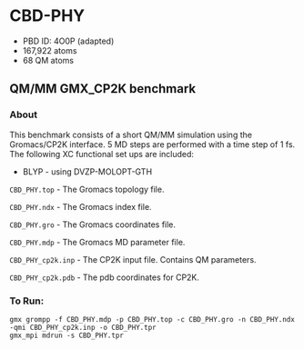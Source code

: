 # CBD-PHY

* PBD ID: 4O0P (adapted)
* 167,922 atoms
* 68 QM atoms

## QM/MM GMX_CP2K benchmark

### About

This benchmark consists of a short QM/MM simulation using the Gromacs/CP2K
interface. 
5 MD steps are performed with a time step of 1 fs. The following XC functional 
set ups are included:

* BLYP - using DVZP-MOLOPT-GTH


``CBD_PHY.top`` - The Gromacs topology file.

``CBD_PHY.ndx`` - The Gromacs index file.

``CBD_PHY.gro`` - The Gromacs coordinates file.

``CBD_PHY.mdp`` - The Gromacs MD parameter file.

``CBD_PHY_cp2k.inp`` - The CP2K input file. Contains QM parameters. 

``CBD_PHY_cp2k.pdb`` - The pdb coordinates for CP2K. 


### To Run: 

    gmx grompp -f CBD_PHY.mdp -p CBD_PHY.top -c CBD_PHY.gro -n CBD_PHY.ndx -qmi CBD_PHY_cp2k.inp -o CBD_PHY.tpr
    gmx_mpi mdrun -s CBD_PHY.tpr
